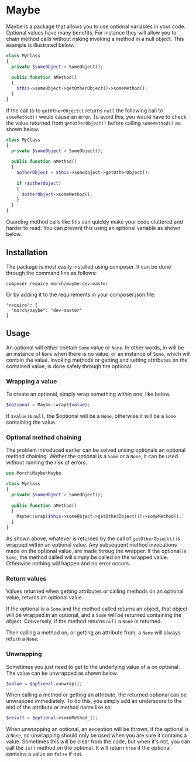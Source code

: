# Maybe
Maybe is a package that allows you to use optional variables in your code. Optional values have many benefits. For instance they will allow you to chain method calls without risking invoking a method in a null object. This example is illustrated below.
```php
class MyClass
{
  private $someObject = SomeObject(); 
  
  public function aMethod()
  {
    $this->someObject->getOtherObject()->someMethod();
  }
}
```
If the call to to `getOtherObject()` returns `null` the following call to `someMethod()` would cause an error. To avoid this, you would have to check the value returned from `getOtherObject()` before calling `someMethod()` as shown below.
```php
class MyClass
{
  private $someObject = SomeObject(); 
  
  public function aMethod()
  {
    $otherObject = $this->someObject->getOtherObject();
    
    if ($otherObject)
    {
      $otherObject->someMethod();
    }
  }
}
```
Guarding method calls like this can quickly make your code cluttered and harder to read. You can prevent this using an optional variable as shown below.

## Installation
The package is most easily installed using composer. It can be done through the command line as follows:
```
composer require morch/maybe:dev-master
```
Or by adding it to the requirements in your composer.json file:
```
"require": {
  "morch/maybe": "dev-master"
}
```

## Usage
An optional will either contain `Some` value or `None`. In other words, in will be an instance of `None` when there is no value, or an instance of `Some`, which will contain the value. Invoking methods or getting and setting attributes on the contained value, is done safely through the optional.

### Wrapping a value
To create an optional, simply wrap something within one, like below.
```php
$optional = Maybe::wrap($value);
```

If `$value` is `null`, the $optional will be a `None`, otherwise it will be a `Some` containing the value.

### Optional method chaining
The problem introduced earlier can be solved unsing optionals an optional method chaining. Wether the optional is a `Some` or a `None`, it can be used without running the risk of errors.
```php
use Morch\Maybe\Maybe 

class MyClass
{
  private $someObject = SomeObject();
  
  public function aMethod()
  {
    Maybe::wrap($this->someObject->getOtherObject())->someMethod();
  }
}
```
As shown above, whatever is returned by the call of `getOtherObject()` is wrapped within an optional value. Any subsequent method invocations made on the optional value, are made throug the wrapper. If the optional is `Some`, the method called will simply be called on the wrapped value. Otherwise nothing will happen and no error occurs.

### Return values
Values returned when getting attributes or calling methods on an optional value, returns an optional value.

If the optional is a `Some` and the method called returns an object, that object will be wrapped in an optional, and a `Some` will be returned containing the object. Conversely, if the method returns `null` a `None` is returned.

Then calling a method on, or getting an attribute from, a `None` will always return a `None`.

### Unwrapping
Sometimes you just need to get to the underlying value of a on optional. The value can be unwrapped as shown below.
```php
$value = $optional->unwrap();
```
When calling a method or getting an attribute, the returned optional can be unwrapped immediately. To do this, you simply add an underscore to the end of the attribute or method name like so:
```php
$result = $optional->someMethod_();
```
When unwrapping an optional, an exception will be thrown, if the optional is a `None`, so unwrapping should only be used when you are sure it contains a value. Sometimes this will be clear from the code, but when it's not, you can call the `is()` method on the optional. It will return `true` if the optional contains a value an `false` if not.
